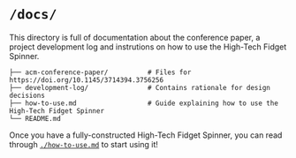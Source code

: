 # ```/docs/``` 

This directory is full of documentation about the conference paper, a project development log and instrutions on how to use the High-Tech Fidget Spinner. 

```
├── acm-conference-paper/          # Files for https://doi.org/10.1145/3714394.3756256  
├── development-log/               # Contains rationale for design decisions 
├── how-to-use.md                  # Guide explaining how to use the High-Tech Fidget Spinner 
└── README.md 
``` 

Once you have a fully-constructed High-Tech Fidget Spinner, you can read through [```./how-to-use.md```](/docs/how-to-use.md) to start using it! 